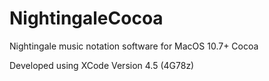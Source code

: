 NightingaleCocoa
================

Nightingale music notation software for MacOS 10.7+ Cocoa

Developed using XCode Version 4.5 (4G78z)